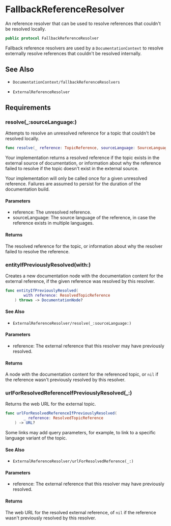 # FallbackReferenceResolver

An reference resolver that can be used to resolve references that couldn't be resolved locally.

``` swift
public protocol FallbackReferenceResolver 
```

Fallback reference resolvers are used by a `DocumentationContext` to resolve externally resolve references that
couldn't be resolved internally.

## See Also

  - `DocumentationContext/fallbackReferenceResolvers`

  - `ExternalReferenceResolver`

## Requirements

### resolve(\_:​sourceLanguage:​)

Attempts to resolve an unresolved reference for a topic that couldn't be resolved locally.

``` swift
func resolve(_ reference: TopicReference, sourceLanguage: SourceLanguage) -> TopicReferenceResolutionResult
```

Your implementation returns a resolved reference if the topic exists in the external source of documentation, or information about why the reference failed to resolve if the topic doesn't exist in the external source.

Your implementation will only be called once for a given unresolved reference. Failures are assumed to persist for the duration of the documentation build.

#### Parameters

  - reference: The unresolved reference.
  - sourceLanguage: The source language of the reference, in case the reference exists in multiple languages.

#### Returns

The resolved reference for the topic, or information about why the resolver failed to resolve the reference.

### entityIfPreviouslyResolved(with:​)

Creates a new documentation node with the documentation content for the external reference, if the given reference was
resolved by this resolver.

``` swift
func entityIfPreviouslyResolved(
        with reference: ResolvedTopicReference
    ) throws -> DocumentationNode?
```

#### See Also

  - `ExternalReferenceResolver/resolve(_:sourceLanguage:)`

#### Parameters

  - reference: The external reference that this resolver may have previously resolved.

#### Returns

A node with the documentation content for the referenced topic, or `nil` if the reference wasn't previously resolved by this resolver.

### urlForResolvedReferenceIfPreviouslyResolved(\_:​)

Returns the web URL for the external topic.

``` swift
func urlForResolvedReferenceIfPreviouslyResolved(
        _ reference: ResolvedTopicReference
    ) -> URL?
```

Some links may add query parameters, for example, to link to a specific language variant of the topic.

#### See Also

  - `ExternalReferenceResolver/urlForResolvedReference(_:)`

#### Parameters

  - reference: The external reference that this resolver may have previously resolved.

#### Returns

The web URL for the resolved external reference, of `nil` if the reference wasn't previously resolved by this resolver.
